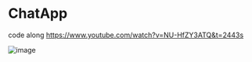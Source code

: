 # ChatApp


code along https://www.youtube.com/watch?v=NU-HfZY3ATQ&t=2443s

![image](https://user-images.githubusercontent.com/56774880/171555109-d77119cf-4163-4e84-b238-81a1e2572a4c.png)
